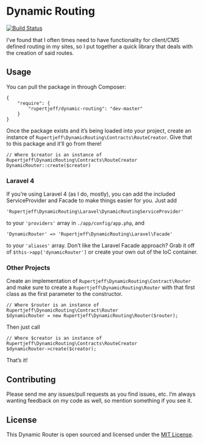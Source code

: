 # Dynamic Routing

[![Build Status](https://travis-ci.org/rupertjeff/dynamic-routing.png?branch=0.1.0)](https://travis-ci.org/rupertjeff/dynamic-routing)

I’ve found that I often times need to have functionality for client/CMS defined routing in my sites, so I put together a quick library that deals with the creation of said routes.

## Usage

You can pull the package in through Composer:

	{
		"require": {
			"rupertjeff/dynamic-routing": "dev-master"
		}
	}

Once the package exists and it’s being loaded into your project, create an instance of `Rupertjeff\DynamicRouting\Contracts\RouteCreator`. Give that to this package and it’ll go from there!

	// Where $creator is an instance of Rupertjeff\DynamicRouting\Contracts\RouteCreator
	DynamicRouter::create($creator)

### Laravel 4

If you’re using Laravel 4 (as I do, mostly), you can add the included ServiceProvider and Facade to make things easier for you. Just add

	'Rupertjeff\DynamicRouting\Laravel\DynamicRoutingServiceProvider'

to your `'providers'` array in `./app/config/app.php`, and

	'DynamicRouter' => 'Rupertjeff\DynamicRouting\Laravel\Facade'

to your `'aliases'` array. Don’t like the Laravel Facade approach? Grab it off of `$this->app['dynamicRouter']` or create your own out of the IoC container.

### Other Projects

Create an implementation of `Rupertjeff\DynamicRouting\Contract\Router` and make sure to create a `Rupertjeff\DynamicRouting\Router` with that first class as the first parameter to the constructor.

	// Where $router is an instance of Rupertjeff\DynamicRouting\Contract\Router
	$dynamicRouter = new Rupertjeff\DynamicRouting\Router($router);

Then just call

	// Where $creator is an instance of Rupertjeff\DynamicRouting\Contracts\RouteCreator
	$dynamicRouter->create($creator);

That’s it!

## Contributing

Please send me any issues/pull requests as you find issues, etc. I’m always wanting feedback on my code as well, so mention something if you see it.

## License

This Dynamic Router is open sourced and licensed under the [MIT License](http://opensource.org/licenses/MIT).
